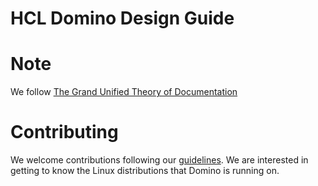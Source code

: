 # HCL Domino Design Guide



# Note
We follow [The Grand Unified Theory of Documentation](https://documentation.divio.com)

# Contributing
We welcome contributions following our [guidelines](CONTRIBUTING.md). We are interested in getting to know the Linux distributions that Domino is running on. 
